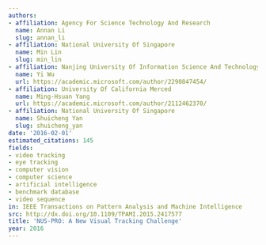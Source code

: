 ```yaml
---
authors:
- affiliation: Agency For Science Technology And Research
  name: Annan Li
  slug: annan_li
- affiliation: National University Of Singapore
  name: Min Lin
  slug: min_lin
- affiliation: Nanjing University Of Information Science And Technology
  name: Yi Wu
  url: https://academic.microsoft.com/author/2290847454/
- affiliation: University Of California Merced
  name: Ming-Hsuan Yang
  url: https://academic.microsoft.com/author/2112462370/
- affiliation: National University Of Singapore
  name: Shuicheng Yan
  slug: shuicheng_yan
date: '2016-02-01'
estimated_citations: 145
fields:
- video tracking
- eye tracking
- computer vision
- computer science
- artificial intelligence
- benchmark database
- video sequence
in: IEEE Transactions on Pattern Analysis and Machine Intelligence
src: http://dx.doi.org/10.1109/TPAMI.2015.2417577
title: 'NUS-PRO: A New Visual Tracking Challenge'
year: 2016
---
```

